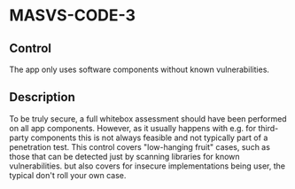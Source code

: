 # MASVS-CODE-3

## Control

The app only uses software components without known vulnerabilities.

## Description

To be truly secure, a full whitebox assessment should have been performed on all app components. However, as it usually happens with e.g. for third-party components this is not always feasible and not typically part of a penetration test. This control covers "low-hanging fruit" cases, such as those that can be detected just by scanning libraries for known vulnerabilities. but also covers for insecure implementations being user, the typical don't roll your own case.
